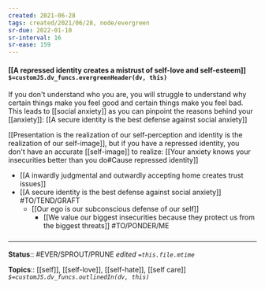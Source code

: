 ```yaml
---
created: 2021-06-28
tags: created/2021/06/28, node/evergreen
sr-due: 2022-01-10
sr-interval: 16
sr-ease: 159
---
```


#### [[A repressed identity creates a mistrust of self-love and self-esteem]] `$=customJS.dv_funcs.evergreenHeader(dv, this)`

If you don't understand who you are, you will struggle to understand why certain things make you feel good and certain things make you feel bad. This leads to [[social anxiety]] as you can pinpoint the reasons behind your [[anxiety]]: [[A secure identity is the best defense against social anxiety]]

[[Presentation is the realization of our self-perception and identity is the realization of our self-image]], but if you have a repressed identity, you don't have an accurate [[self-image]] to realize: [[Your anxiety knows your insecurities better than you do#Cause repressed identity]]

- [[A inwardly judgmental and outwardly accepting home creates trust issues]]
- [[A secure identity is the best defense against social anxiety]] #TO/TEND/GRAFT 
	- [[Our ego is our subconscious defense of our self]]
		- [[We value our biggest insecurities because they protect us from the biggest threats]]
#TO/PONDER/ME 

### <hr class="footnote"/>

**Status**:: #EVER/SPROUT/PRUNE 
*edited `=this.file.mtime`*

**Topics**:: [[self]], [[self-love]], [[self-hate]], [[self care]]
*`$=customJS.dv_funcs.outlinedIn(dv, this)`*
